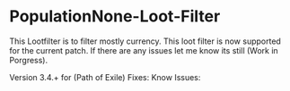 # PopulationNone-Loot-Filter
This Lootfilter is to filter mostly currency.
This loot filter is now supported for the current patch.
If there are any issues let me know its still (Work in Porgress).

Version 3.4.+ for (Path of Exile)
Fixes:
Know Issues:
